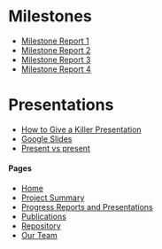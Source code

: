 [//]: # (Copyright 2022, !!!Put name here, see repo code examples!!!)
[//]: # (All rights reserved.)
[//]: # (Distributed under the terms of the BSD 3-Clause License.)

# Milestones

- [Milestone Report 1](https://seuss.fandom.com/wiki/Thing_One_and_Thing_Two)
- [Milestone Report 2](https://seuss.fandom.com/wiki/Thing_One_and_Thing_Two)
- [Milestone Report 3](https://seuss.fandom.com/wiki/Thing_One_and_Thing_Two)
- [Milestone Report 4](https://seuss.fandom.com/wiki/Thing_One_and_Thing_Two)

# Presentations

- [How to Give a Killer Presentation](https://hbr.org/2013/06/how-to-give-a-killer-presentation)
- [Google Slides](https://www.google.com/slides/about/)
- [Present vs present](https://grammarist.com/heteronyms/present-vs-present/)



#### Pages

- [Home](index.md)
- [Project Summary](project_summary.md)
- [Progress Reports and Presentations](prog_and_pres.md)
- [Publications](publications.md)
- [Repository](https://github.com/ChaceAshcraft/my_test_wiki_repo/tree/gh-pages)
- [Our Team](team.md)
